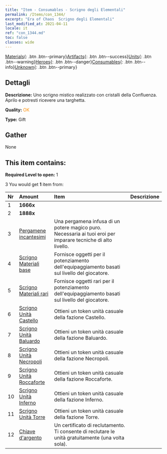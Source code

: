 ```yaml
---
title: "Item - Consumables - Scrigno degli Elementali"
permalink: /Items/con_1344/
excerpt: "Era of Chaos  Scrigno degli Elementali"
last_modified_at: 2021-04-11
locale: it
ref: "con_1344.md"
toc: false
classes: wide
---
```

 [Materials](/it/Items/){: .btn .btn--primary}[Artifacts](/it/Items/Artifacts/){: .btn .btn--success}[Units](/it/Items/Units/){: .btn .btn--warning}[Heroes](/it/Items/Heroes/){: .btn .btn--danger}[Consumables](/it/Items/Consumables/){: .btn .btn--info}[Unknown](/it/Items/Unknown/){: .btn .btn--primary}

## Dettagli
 **Descrizione:** Uno scrigno mistico realizzato con cristalli della Confluenza. Aprilo e potresti ricevere una targhetta.

 **Quality:** <span style="color: #FF8C00">OK</span>

 **Type:** Gift

## Gather

  None

## This item contains:

 **Required Level to open:** 1

 3 You would get **1** item  from:

  | Nr | Amount |     Item    | Descrizione |
  |:---|:-------|:------------|:-----------:|
  | 1 |  **1666x** | <i class="fas fa-coins"/> |  | 
  | 2 |  **1888x** | <i class="fas fa-coins"/> |  | 
  | 3 | [Pergamene incantesimi](/it/Items/con_694/) | Una pergamena infusa di un potere magico puro. Necessaria ai tuoi eroi per imparare tecniche di alto livello. | 
  | 4 | [Scrigno Materiali base](/it/Items/con_756/) | Fornisce oggetti per il potenziamento dell'equipaggiamento basati sul livello del giocatore. | 
  | 5 | [Scrigno Materiali rari](/it/Items/con_757/) | Fornisce oggetti rari per il potenziamento dell'equipaggiamento basati sul livello del giocatore. | 
  | 6 | [Scrigno Unità Castello](/it/Items/con_1269/) | Ottieni un token unità casuale della fazione Castello. | 
  | 7 | [Scrigno Unità Baluardo](/it/Items/con_1270/) | Ottieni un token unità casuale della fazione Baluardo. | 
  | 8 | [Scrigno Unità Necropoli](/it/Items/con_1271/) | Ottieni un token unità casuale della fazione Necropoli. | 
  | 9 | [Scrigno Unità Roccaforte](/it/Items/con_1272/) | Ottieni un token unità casuale della fazione Roccaforte. | 
  | 10 | [Scrigno Unità Inferno](/it/Items/con_1273/) | Ottieni un token unità casuale della fazione Inferno. | 
  | 11 | [Scrigno Unità Torre](/it/Items/con_1274/) | Ottieni un token unità casuale della fazione Torre. | 
  | 12 | [Chiave d'argento](/it/Items/con_693/) | Un certificato di reclutamento. Ti consente di reclutare le unità gratuitamente (una volta sola). | 
